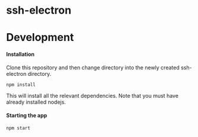 # ssh-electron
>


# Development

#### Installation

Clone this repository and then change directory into the newly created ssh-electron directory.
```
npm install
```
This will install all the relevant dependencies. Note that you must have already installed nodejs.

#### Starting the app

```
npm start
```
